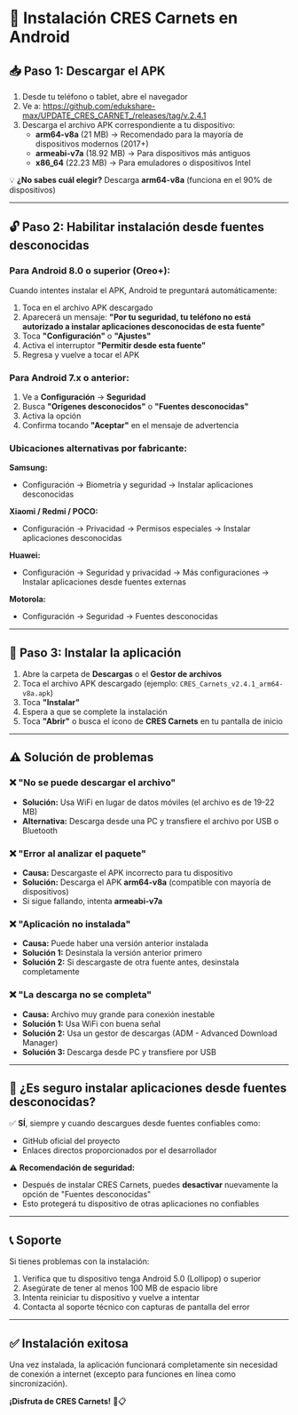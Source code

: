 # 📱 Instalación CRES Carnets en Android

## 📥 Paso 1: Descargar el APK

1. Desde tu teléfono o tablet, abre el navegador
2. Ve a: https://github.com/edukshare-max/UPDATE_CRES_CARNET_/releases/tag/v.2.4.1
3. Descarga el archivo APK correspondiente a tu dispositivo:
   - **arm64-v8a** (21 MB) → Recomendado para la mayoría de dispositivos modernos (2017+)
   - **armeabi-v7a** (18.92 MB) → Para dispositivos más antiguos
   - **x86_64** (22.23 MB) → Para emuladores o dispositivos Intel

💡 **¿No sabes cuál elegir?** Descarga **arm64-v8a** (funciona en el 90% de dispositivos)

---

## 🔓 Paso 2: Habilitar instalación desde fuentes desconocidas

### Para Android 8.0 o superior (Oreo+):

Cuando intentes instalar el APK, Android te preguntará automáticamente:

1. Toca en el archivo APK descargado
2. Aparecerá un mensaje: **"Por tu seguridad, tu teléfono no está autorizado a instalar aplicaciones desconocidas de esta fuente"**
3. Toca **"Configuración"** o **"Ajustes"**
4. Activa el interruptor **"Permitir desde esta fuente"**
5. Regresa y vuelve a tocar el APK

### Para Android 7.x o anterior:

1. Ve a **Configuración** → **Seguridad**
2. Busca **"Orígenes desconocidos"** o **"Fuentes desconocidas"**
3. Activa la opción
4. Confirma tocando **"Aceptar"** en el mensaje de advertencia

### Ubicaciones alternativas por fabricante:

**Samsung:**
- Configuración → Biometría y seguridad → Instalar aplicaciones desconocidas

**Xiaomi / Redmi / POCO:**
- Configuración → Privacidad → Permisos especiales → Instalar aplicaciones desconocidas

**Huawei:**
- Configuración → Seguridad y privacidad → Más configuraciones → Instalar aplicaciones desde fuentes externas

**Motorola:**
- Configuración → Seguridad → Fuentes desconocidas

---

## 📲 Paso 3: Instalar la aplicación

1. Abre la carpeta de **Descargas** o el **Gestor de archivos**
2. Toca el archivo APK descargado (ejemplo: `CRES_Carnets_v2.4.1_arm64-v8a.apk`)
3. Toca **"Instalar"**
4. Espera a que se complete la instalación
5. Toca **"Abrir"** o busca el ícono de **CRES Carnets** en tu pantalla de inicio

---

## ⚠️ Solución de problemas

### ❌ "No se puede descargar el archivo"
- **Solución:** Usa WiFi en lugar de datos móviles (el archivo es de 19-22 MB)
- **Alternativa:** Descarga desde una PC y transfiere el archivo por USB o Bluetooth

### ❌ "Error al analizar el paquete"
- **Causa:** Descargaste el APK incorrecto para tu dispositivo
- **Solución:** Descarga el APK **arm64-v8a** (compatible con mayoría de dispositivos)
- Si sigue fallando, intenta **armeabi-v7a**

### ❌ "Aplicación no instalada"
- **Causa:** Puede haber una versión anterior instalada
- **Solución 1:** Desinstala la versión anterior primero
- **Solución 2:** Si descargaste de otra fuente antes, desinstala completamente

### ❌ "La descarga no se completa"
- **Causa:** Archivo muy grande para conexión inestable
- **Solución 1:** Usa WiFi con buena señal
- **Solución 2:** Usa un gestor de descargas (ADM - Advanced Download Manager)
- **Solución 3:** Descarga desde PC y transfiere por USB

---

## 🔐 ¿Es seguro instalar aplicaciones desde fuentes desconocidas?

✅ **SÍ**, siempre y cuando descargues desde fuentes confiables como:
- GitHub oficial del proyecto
- Enlaces directos proporcionados por el desarrollador

⚠️ **Recomendación de seguridad:**
- Después de instalar CRES Carnets, puedes **desactivar** nuevamente la opción de "Fuentes desconocidas"
- Esto protegerá tu dispositivo de otras aplicaciones no confiables

---

## 📞 Soporte

Si tienes problemas con la instalación:
1. Verifica que tu dispositivo tenga Android 5.0 (Lollipop) o superior
2. Asegúrate de tener al menos 100 MB de espacio libre
3. Intenta reiniciar tu dispositivo y vuelve a intentar
4. Contacta al soporte técnico con capturas de pantalla del error

---

## ✅ Instalación exitosa

Una vez instalada, la aplicación funcionará completamente sin necesidad de conexión a internet (excepto para funciones en línea como sincronización).

**¡Disfruta de CRES Carnets!** 🦷📋
